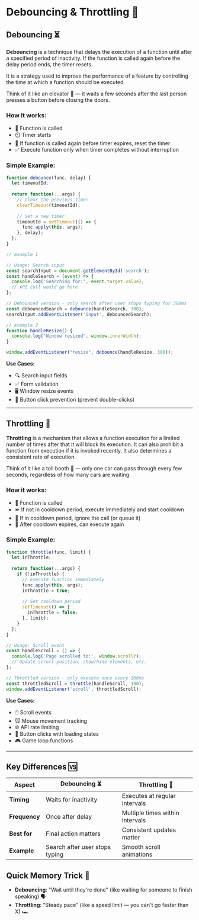 # Debouncing & Throttling 🚦

## Debouncing ⏳

**Debouncing** is a technique that delays the execution of a function until after a specified period of inactivity. If the function is called again before the delay period ends, the timer resets.

It is a strategy used to improve the performance of a feature by controlling the time at which a function should be executed.

Think of it like an elevator 🚪 — it waits a few seconds after the last person presses a button before closing the doors.

### How it works:
- 🏁 Function is called
- ⏲️ Timer starts
- 🔄 If function is called again before timer expires, reset the timer
- ✅ Execute function only when timer completes without interruption

### Simple Example:

```javascript
function debounce(func, delay) {
  let timeoutId;
  
  return function(...args) {
    // Clear the previous timer
    clearTimeout(timeoutId);
    
    // Set a new timer
    timeoutId = setTimeout(() => {
      func.apply(this, args);
    }, delay);
  };
}

// example 1

// Usage: Search input
const searchInput = document.getElementById('search');
const handleSearch = (event) => {
  console.log('Searching for:', event.target.value);
  // API call would go here
};

// Debounced version - only search after user stops typing for 300ms
const debouncedSearch = debounce(handleSearch, 300);
searchInput.addEventListener('input', debouncedSearch);

// example 2
function handleResize() {
  console.log("Window resized", window.innerWidth);
}

window.addEventListener("resize", debounce(handleResize, 300));
```

**Use Cases:**  
- 🔍 Search input fields  
- ✅ Form validation  
- 🖥️ Window resize events  
- 🚫 Button click prevention (prevent double-clicks)

---

## Throttling 🚥

**Throttling** is a mechanism that allows a function execution for a limited number of times after that it will block its execution. It can also prohibit a function from execution if it is invoked recently. It also determines a consistent rate of execution.

Think of it like a toll booth 🚗 — only one car can pass through every few seconds, regardless of how many cars are waiting.

### How it works:
- 🏁 Function is called
- ⏩ If not in cooldown period, execute immediately and start cooldown
- 🛑 If in cooldown period, ignore the call (or queue it)
- 🔁 After cooldown expires, can execute again

### Simple Example:

```javascript
function throttle(func, limit) {
  let inThrottle;
  
  return function(...args) {
    if (!inThrottle) {
      // Execute function immediately
      func.apply(this, args);
      inThrottle = true;
      
      // Set cooldown period
      setTimeout(() => {
        inThrottle = false;
      }, limit);
    }
  };
}

// Usage: Scroll event
const handleScroll = () => {
  console.log('Page scrolled to:', window.scrollY);
  // Update scroll position, show/hide elements, etc.
};

// Throttled version - only execute once every 100ms
const throttledScroll = throttle(handleScroll, 100);
window.addEventListener('scroll', throttledScroll);
```

**Use Cases:**  
- 🖱️ Scroll events  
- 🐭 Mouse movement tracking  
- 🌐 API rate limiting  
- 🔄 Button clicks with loading states  
- 🎮 Game loop functions

---

## Key Differences 🆚

| Aspect | Debouncing ⏳ | Throttling 🚥 |
|--------|--------------|--------------|
| **Timing** | Waits for inactivity | Executes at regular intervals |
| **Frequency** | Once after delay | Multiple times within intervals |
| **Best for** | Final action matters | Consistent updates matter |
| **Example** | Search after user stops typing | Smooth scroll animations |

## Quick Memory Trick 🧠

- **Debouncing**: "Wait until they're done" (like waiting for someone to finish speaking) 🗣️
- **Throttling**: "Steady pace" (like a speed limit — you can't go faster than X) 🏎️
